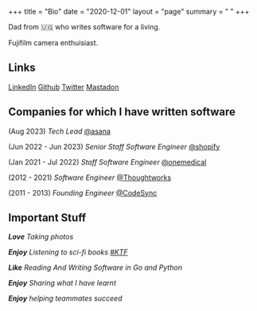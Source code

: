 +++
title = "Bio"
date = "2020-12-01"
layout = "page"
summary = " "
+++

Dad from 🇺🇬 who writes software for a living.

Fujifilm camera enthuisiast.

## Links

[LinkedIn](https://www.linkedin.com/in/muranga/)
[Github](https://github.com/jamesmura)
[Twitter](https://twitter.com/murangajames)
[Mastadon](https://mstdn.plus/@jmuranga/)


## Companies for which I have written software
(Aug 2023) *Tech Lead* [@asana](https://www.asana.com)

(Jun 2022 - Jun 2023) *Senior Staff Software Engineer* [@shopify](https://www.shopify.com)

(Jan 2021 - Jul 2022) *Staff Software Engineer* [@onemedical](https://www.onemedical.com)

(2012 - 2021) *Software Engineer* [@Thoughtworks](https://www.thoughtworks.com)

(2011 - 2013) *Founding Engineer* [@CodeSync](https://www.codesync.ug)


## Important Stuff

***Love** Taking photos*

***Enjoy** Listening to sci-fi books [#KTF](https://www.reddit.com/r/KTF/)*

***Like** Reading And Writing Software in Go and Python*

***Enjoy** Sharing what I have learnt*

***Enjoy** helping teammates succeed*
